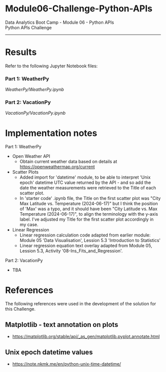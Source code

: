 # Module06-Challenge-Python-APIs
Data Analytics Boot Camp - Module 06 - Python APIs \
Python APIs Challenge

---

# Results

Refer to the following Jupyter Notebook files:
### Part 1: WeatherPy
*WeatherPy/WeatherPy.ipynb*

### Part 2: VacationPy
*VacationPy/VacationPy.ipynb*

# Implementation notes

Part 1: WeatherPy
- Open Weather API
    - Obtain current weather data based on details at https://openweathermap.org/current
- Scatter Plots
    - Added import for 'datetime' module, to be able to interpret 'Unix epoch' datetime UTC value returned by the API - and so add the date the weather measurements were retrieved to the Title of each scatter plot.
    - In 'starter code' .ipynb file, the Title on the first scatter plot was "City Max Latitude vs. Temperature (2024-06-17)" but I think the position of 'Max' was a typo, and it should have been "City Latitude vs. Max Temperature (2024-06-17)", to align the terminology with the y-axis label. I've adjusted my Title for the first scatter plot accordingly in my case.
- Linear Regression
    - Linear regression calculation code adapted from earlier module: Module 05 'Data Visualisation', Lession 5.3 'Introduction to Statistics'
    - Linear regression equation text overlay adapted from Module 05, Lession 5.3, Activity '08-Ins_Fits_and_Regression'.

Part 2: VacationPy
- TBA

# References

The following references were used in the development of the solution for this Challenge.

## Matplotlib - text annotation on plots
- https://matplotlib.org/stable/api/_as_gen/matplotlib.pyplot.annotate.html

## Unix epoch datetime values
- https://note.nkmk.me/en/python-unix-time-datetime/